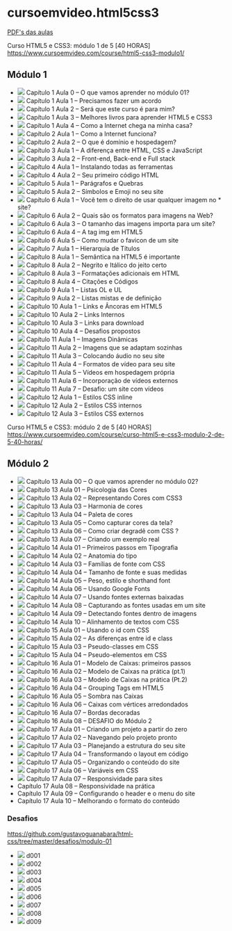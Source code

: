 # cursoemvideo.html5css3

<a href="https://github.com/gustavoguanabara/html-css/tree/master/aulas-pdf">PDF's das aulas</a>

Curso HTML5 e CSS3: módulo 1 de 5 [40 HORAS]
<a href="https://www.cursoemvideo.com/course/html5-css3-modulo1/">https://www.cursoemvideo.com/course/html5-css3-modulo1/</a>
## Módulo 1
* <img src="https://img.icons8.com/fluent/15/000000/ok.png"/> Capítulo 1 Aula 0 – O que vamos aprender no módulo 01?
* <img src="https://img.icons8.com/fluent/15/000000/ok.png"/> Capítulo 1 Aula 1 – Precisamos fazer um acordo
* <img src="https://img.icons8.com/fluent/15/000000/ok.png"/> Capítulo 1 Aula 2 – Será que este curso é para mim?
* <img src="https://img.icons8.com/fluent/15/000000/ok.png"/> Capítulo 1 Aula 3 – Melhores livros para aprender HTML5 e CSS3
* <img src="https://img.icons8.com/fluent/15/000000/ok.png"/> Capítulo 1 Aula 4 – Como a Internet chega na minha casa?
* <img src="https://img.icons8.com/fluent/15/000000/ok.png"/> Capítulo 2 Aula 1 – Como a Internet funciona?
* <img src="https://img.icons8.com/fluent/15/000000/ok.png"/> Capítulo 2 Aula 2 – O que é domínio e hospedagem?
* <img src="https://img.icons8.com/fluent/15/000000/ok.png"/> Capítulo 3 Aula 1 – A diferença entre HTML, CSS e JavaScript
* <img src="https://img.icons8.com/fluent/15/000000/ok.png"/> Capítulo 3 Aula 2 – Front-end, Back-end e Full stack
* <img src="https://img.icons8.com/fluent/15/000000/ok.png"/> Capítulo 4 Aula 1 – Instalando todas as ferramentas
* <img src="https://img.icons8.com/fluent/15/000000/ok.png"/> Capítulo 4 Aula 2 – Seu primeiro código HTML
* <img src="https://img.icons8.com/fluent/15/000000/ok.png"/> Capítulo 5 Aula 1 – Parágrafos e Quebras
* <img src="https://img.icons8.com/fluent/15/000000/ok.png"/> Capítulo 5 Aula 2 – Símbolos e Emoji no seu site
* <img src="https://img.icons8.com/fluent/15/000000/ok.png"/> Capítulo 6 Aula 1 – Você tem o direito de usar qualquer imagem no * site?
* <img src="https://img.icons8.com/fluent/15/000000/ok.png"/> Capítulo 6 Aula 2 – Quais são os formatos para imagens na Web?
* <img src="https://img.icons8.com/fluent/15/000000/ok.png"/> Capítulo 6 Aula 3 – O tamanho das imagens importa para um site?
* <img src="https://img.icons8.com/fluent/15/000000/ok.png"/> Capítulo 6 Aula 4 – A tag img em HTML5
* <img src="https://img.icons8.com/fluent/15/000000/ok.png"/> Capítulo 6 Aula 5 – Como mudar o favicon de um site
* <img src="https://img.icons8.com/fluent/15/000000/ok.png"/> Capítulo 7 Aula 1 – Hierarquia de Títulos
* <img src="https://img.icons8.com/fluent/15/000000/ok.png"/> Capítulo 8 Aula 1 – Semântica na HTML5 é importante
* <img src="https://img.icons8.com/fluent/15/000000/ok.png"/> Capítulo 8 Aula 2 – Negrito e Itálico do jeito certo
* <img src="https://img.icons8.com/fluent/15/000000/ok.png"/> Capítulo 8 Aula 3 – Formatações adicionais em HTML
* <img src="https://img.icons8.com/fluent/15/000000/ok.png"/> Capítulo 8 Aula 4 – Citações e Códigos
* <img src="https://img.icons8.com/fluent/15/000000/ok.png"/> Capítulo 9 Aula 1 – Listas OL e UL
* <img src="https://img.icons8.com/fluent/15/000000/ok.png"/> Capítulo 9 Aula 2 – Listas mistas e de definição
* <img src="https://img.icons8.com/fluent/15/000000/ok.png"/> Capítulo 10 Aula 1 – Links e Âncoras em HTML5
* <img src="https://img.icons8.com/fluent/15/000000/ok.png"/> Capítulo 10 Aula 2 – Links Internos
* <img src="https://img.icons8.com/fluent/15/000000/ok.png"/> Capítulo 10 Aula 3 – Links para download
* <img src="https://img.icons8.com/fluent/15/000000/ok.png"/> Capítulo 10 Aula 4 – Desafios propostos
* <img src="https://img.icons8.com/fluent/15/000000/ok.png"/> Capítulo 11 Aula 1 – Imagens Dinâmicas
* <img src="https://img.icons8.com/fluent/15/000000/ok.png"/> Capítulo 11 Aula 2 – Imagens que se adaptam sozinhas
* <img src="https://img.icons8.com/fluent/15/000000/ok.png"/> Capítulo 11 Aula 3 – Colocando áudio no seu site
* <img src="https://img.icons8.com/fluent/15/000000/ok.png"/> Capítulo 11 Aula 4 – Formatos de vídeo para seu site
* <img src="https://img.icons8.com/fluent/15/000000/ok.png"/> Capítulo 11 Aula 5 – Vídeos em hospedagem própria
* <img src="https://img.icons8.com/fluent/15/000000/ok.png"/> Capítulo 11 Aula 6 – Incorporação de vídeos externos
* <img src="https://img.icons8.com/fluent/15/000000/ok.png"/> Capítulo 11 Aula 7 – Desafio: um site com vídeos
* <img src="https://img.icons8.com/fluent/15/000000/ok.png"/> Capítulo 12 Aula 1 – Estilos CSS inline
* <img src="https://img.icons8.com/fluent/15/000000/ok.png"/> Capítulo 12 Aula 2 – Estilos CSS internos
* <img src="https://img.icons8.com/fluent/15/000000/ok.png"/> Capítulo 12 Aula 3 – Estilos CSS externos

Curso HTML5 e CSS3: módulo 2 de 5 [40 HORAS]
<a href="https://www.cursoemvideo.com/course/curso-html5-e-css3-modulo-2-de-5-40-horas/">https://www.cursoemvideo.com/course/curso-html5-e-css3-modulo-2-de-5-40-horas/</a>
## Módulo 2
* <img src="https://img.icons8.com/fluent/15/000000/ok.png"/> Capítulo 13 Aula 00 – O que vamos aprender no módulo 02?
* <img src="https://img.icons8.com/fluent/15/000000/ok.png"/> Capítulo 13 Aula 01 – Psicologia das Cores
* <img src="https://img.icons8.com/fluent/15/000000/ok.png"/> Capítulo 13 Aula 02 – Representando Cores com CSS3
* <img src="https://img.icons8.com/fluent/15/000000/ok.png"/> Capítulo 13 Aula 03 – Harmonia de cores
* <img src="https://img.icons8.com/fluent/15/000000/ok.png"/> Capítulo 13 Aula 04 – Paleta de cores
* <img src="https://img.icons8.com/fluent/15/000000/ok.png"/> Capítulo 13 Aula 05 – Como capturar cores da tela?
* <img src="https://img.icons8.com/fluent/15/000000/ok.png"/> Capítulo 13 Aula 06 – Como criar degradê com CSS ?
* <img src="https://img.icons8.com/fluent/15/000000/ok.png"/> Capítulo 13 Aula 07 – Criando um exemplo real
* <img src="https://img.icons8.com/fluent/15/000000/ok.png"/> Capítulo 14 Aula 01 – Primeiros passos em Tipografia
* <img src="https://img.icons8.com/fluent/15/000000/ok.png"/> Capítulo 14 Aula 02 – Anatomia do tipo
* <img src="https://img.icons8.com/fluent/15/000000/ok.png"/> Capítulo 14 Aula 03 – Famílias de fonte com CSS
* <img src="https://img.icons8.com/fluent/15/000000/ok.png"/> Capítulo 14 Aula 04 – Tamanho de fonte e suas medidas
* <img src="https://img.icons8.com/fluent/15/000000/ok.png"/> Capítulo 14 Aula 05 – Peso, estilo e shorthand font
* <img src="https://img.icons8.com/fluent/15/000000/ok.png"/> Capítulo 14 Aula 06 – Usando Google Fonts
* <img src="https://img.icons8.com/fluent/15/000000/ok.png"/> Capítulo 14 Aula 07 – Usando fontes externas baixadas
* <img src="https://img.icons8.com/fluent/15/000000/ok.png"/> Capítulo 14 Aula 08 – Capturando as fontes usadas em um site
* <img src="https://img.icons8.com/fluent/15/000000/ok.png"/> Capítulo 14 Aula 09 – Detectando fontes dentro de imagens
* <img src="https://img.icons8.com/fluent/15/000000/ok.png"/> Capítulo 14 Aula 10 – Alinhamento de textos com CSS
* <img src="https://img.icons8.com/fluent/15/000000/ok.png"/> Capítulo 15 Aula 01 – Usando o id com CSS
* <img src="https://img.icons8.com/fluent/15/000000/ok.png"/> Capítulo 15 Aula 02 – As diferenças entre id e class
* <img src="https://img.icons8.com/fluent/15/000000/ok.png"/> Capítulo 15 Aula 03 – Pseudo-classes em CSS
* <img src="https://img.icons8.com/fluent/15/000000/ok.png"/> Capítulo 15 Aula 04 – Pseudo-elementos em CSS
* <img src="https://img.icons8.com/fluent/15/000000/ok.png"/> Capítulo 16 Aula 01 – Modelo de Caixas: primeiros passos
* <img src="https://img.icons8.com/fluent/15/000000/ok.png"/> Capítulo 16 Aula 02 – Modelo de Caixas na prática (pt.1)
* <img src="https://img.icons8.com/fluent/15/000000/ok.png"/> Capítulo 16 Aula 03 – Modelo de Caixas na prática (Pt.2)
* <img src="https://img.icons8.com/fluent/15/000000/ok.png"/> Capítulo 16 Aula 04 – Grouping Tags em HTML5
* <img src="https://img.icons8.com/fluent/15/000000/ok.png"/> Capítulo 16 Aula 05 – Sombra nas Caixas
* <img src="https://img.icons8.com/fluent/15/000000/ok.png"/> Capítulo 16 Aula 06 – Caixas com vértices arredondados
* <img src="https://img.icons8.com/fluent/15/000000/ok.png"/> Capítulo 16 Aula 07 – Bordas decoradas
* <img src="https://img.icons8.com/fluent/15/000000/ok.png"/> Capítulo 16 Aula 08 – DESAFIO do Módulo 2
* <img src="https://img.icons8.com/fluent/15/000000/ok.png"/> Capítulo 17 Aula 01 – Criando um projeto a partir do zero
* <img src="https://img.icons8.com/fluent/15/000000/ok.png"/> Capítulo 17 Aula 02 – Navegando pelo projeto pronto
* <img src="https://img.icons8.com/fluent/15/000000/ok.png"/> Capítulo 17 Aula 03 – Planejando a estrutura do seu site
* <img src="https://img.icons8.com/fluent/15/000000/ok.png"/> Capítulo 17 Aula 04 – Transformando o layout em código
* <img src="https://img.icons8.com/fluent/15/000000/ok.png"/> Capítulo 17 Aula 05 – Organizando o conteúdo do site
* <img src="https://img.icons8.com/fluent/15/000000/ok.png"/> Capítulo 17 Aula 06 – Variáveis em CSS
* <img src="https://img.icons8.com/fluent/15/000000/ok.png"/> Capítulo 17 Aula 07 – Responsividade para sites
* Capítulo 17 Aula 08 – Responsividade na prática
* Capítulo 17 Aula 09 – Configurando o header e o menu do site
* Capítulo 17 Aula 10 – Melhorando o formato do conteúdo
### Desafios
https://github.com/gustavoguanabara/html-css/tree/master/desafios/modulo-01
* <img src="https://img.icons8.com/fluent/15/000000/ok.png"/> d001
* <img src="https://img.icons8.com/fluent/15/000000/ok.png"/> d002
* <img src="https://img.icons8.com/fluent/15/000000/ok.png"/> d003
* <img src="https://img.icons8.com/fluent/15/000000/ok.png"/> d004
* <img src="https://img.icons8.com/fluent/15/000000/ok.png"/> d005
* <img src="https://img.icons8.com/fluent/15/000000/ok.png"/> d006
* <img src="https://img.icons8.com/fluent/15/000000/ok.png"/> d007
* <img src="https://img.icons8.com/fluent/15/000000/ok.png"/> d008
* <img src="https://img.icons8.com/fluent/15/000000/ok.png"/> d009